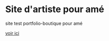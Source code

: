 # Site d'artiste pour amé
site test portfolio-boutique pour amé


[voir ici](https://wwwonka.github.io)



